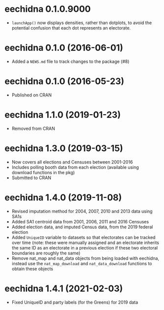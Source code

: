# eechidna 0.1.0.9000

* `launchApp()` now displays densities, rather than dotplots, to avoid the potential confusion that each dot represents an electorate.

# eechidna 0.1.0 (2016-06-01)

* Added a `NEWS.md` file to track changes to the package (#8)

# eechidna 0.1.0 (2016-05-23)
  
* Published on CRAN

# eechidna 1.1.0 (2019-01-23)

* Removed from CRAN

# eechidna 1.3.0 (2019-03-15)

* Now covers all elections and Censuses between 2001-2016
* Includes polling booth data from each election (available using download functions in the pkg)
* Submitted to CRAN

# eechidna 1.4.0 (2019-11-08)

* Revised imputation method for 2004, 2007, 2010 and 2013 data using SA1s
* Added SA1 centroid data from 2001, 2006, 2011 and 2016 Censuses
* Added election data, and imputed Census data, from the 2019 federal election
* Added `UniqueID` variable to datasets so that electorates can be tracked over time (note: these were manually assigned and an electorate inherits the same ID as an electorate in a previous election if these two electoral boundaries are roughly the same)
* Remove nat_map and nat_data objects from being loaded with eechidna, instead use the `nat_map_download` and `nat_data_download` functions to obtain these objects

# eechidna 1.4.1 (2021-02-03)

* Fixed UniqueID and party labels (for the Greens) for 2019 data